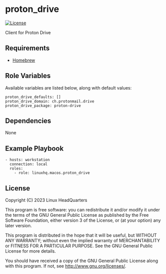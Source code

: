 # proton\_drive

[![License](https://img.shields.io/badge/license-GPLv3-lightgreen)](https://www.gnu.org/licenses/gpl-3.0.en.html#license-text)

Client for Proton Drive

## Requirements

* [Homebrew](https://brew.sh)

## Role Variables

Available variables are listed below, along with default values:

    proton_drive_defaults: []
    proton_drive_domain: ch.protonmail.drive
    proton_drive_package: proton-drive

## Dependencies

None

## Example Playbook

    - hosts: workstation
      connection: local
      roles:
        - role: linuxhq.macos.proton_drive

## License

Copyright (C) 2023 Linux HeadQuarters

This program is free software: you can redistribute it and/or modify
it under the terms of the GNU General Public License as published by
the Free Software Foundation, either version 3 of the License, or
(at your option) any later version.

This program is distributed in the hope that it will be useful,
but WITHOUT ANY WARRANTY; without even the implied warranty of
MERCHANTABILITY or FITNESS FOR A PARTICULAR PURPOSE. See the
GNU General Public License for more details.

You should have received a copy of the GNU General Public License
along with this program. If not, see <http://www.gnu.org/licenses/>.
